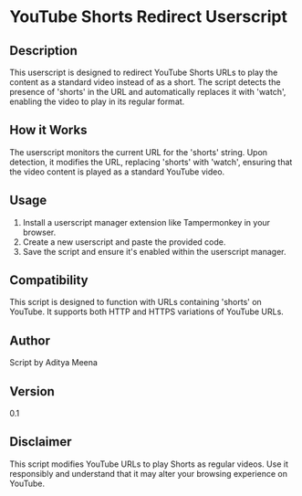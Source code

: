 # YouTube Shorts Redirect Userscript

## Description
This userscript is designed to redirect YouTube Shorts URLs to play the content as a standard video instead of as a short. The script detects the presence of 'shorts' in the URL and automatically replaces it with 'watch', enabling the video to play in its regular format.

## How it Works
The userscript monitors the current URL for the 'shorts' string. Upon detection, it modifies the URL, replacing 'shorts' with 'watch', ensuring that the video content is played as a standard YouTube video.

## Usage
1. Install a userscript manager extension like Tampermonkey in your browser.
2. Create a new userscript and paste the provided code.
3. Save the script and ensure it's enabled within the userscript manager.

## Compatibility
This script is designed to function with URLs containing 'shorts' on YouTube. It supports both HTTP and HTTPS variations of YouTube URLs.

## Author
Script by Aditya Meena

## Version
0.1

## Disclaimer
This script modifies YouTube URLs to play Shorts as regular videos. Use it responsibly and understand that it may alter your browsing experience on YouTube.

